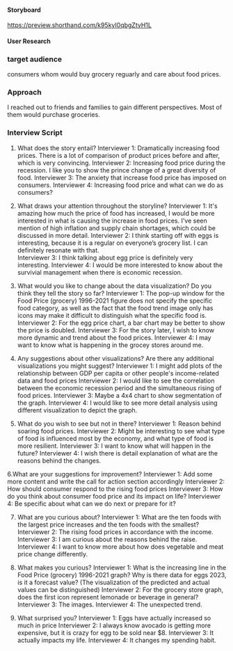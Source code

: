 #### Storyboard 
https://preview.shorthand.com/k95kyI0qbgZtvH1L

#### User Research 

### target audience
consumers whom would buy grocery reguarly and care about food prices. 

### Approach 
I reached out to friends and families to gain different perspectives. Most of them would purchase groceries. 

### Interview Script
1. What does the story entail? 
Interviewer 1: Dramatically increasing food prices. There is a lot of comparison of product prices before and after, which is very convincing.
Interviewer 2: Increasing food price during the recession. I like you to show the prince change of a great diversity of food. 
Interviewer 3: The anxiety that increase food price has imposed on consumers. 
Interviewer 4: Increasing food price and what can we do as consumers? 

2. What draws your attention throughout the storyline? 
Interviewer 1: It's amazing how much the price of food has increased, I would be more interested in what is causing the increase in food prices. I've seen mention of high inflation and supply chain shortages, which could be discussed in more detail.
Interviewer 2: I think starting off with eggs is interesting, because it is a regular on everyone’s grocery list. I can definitely resonate with that.  
Interviewer 3: I think talking about egg price is definitely very interesting. 
Interviewer 4: I would be more interested to know about the survivial management when there is economic recession.

3. What would you like to change about the data visualization? Do you think they tell the story so far? 
Interviewer 1: The pop-up window for the Food Price (grocery) 1996-2021 figure does not specify the specific food category, as well as the fact that the food trend image only has icons may make it difficult to distinguish what the specific food is.
Interviewer 2: For the egg price chart, a bar chart may be better to show the price is doubled.
Interviewer 3: For the story later, I wish to know more dynamic and trend about the food prices. 
Interviewer 4: I may want to know what is happening in the grocey stores around me. 

4. Any suggestions about other visualizations? Are there any additional visualizations you might suggest?
Interviewer 1: I might add plots of the relationship between GDP per capita or other people's income-related data and food prices
Interviewer 2: I would like to see the correlation between the economic recession period and the simultaneous rising of food prices. 
Interviewer 3: Maybe a 4x4 chart to show segmentation of the graph. 
Interviewer 4: I would like to see more detail analysis using different visualization to depict the graph. 

5. What do you wish to see but not in there? 
Interviewer 1: Reason behind soaring food prices.
Interviewer 2: Might be interesting to see what type of food is influenced most by the economy, and what type of food is more resilient.
Interviewer 3: I want to know what will happen in the future? 
Interviewer 4: I wish there is detail explanation of what are the reasons behind the changes. 

6.What are your suggestions for improvement?
Interviewer 1: Add some more content and write the call for action section accordingly
Interviewer 2: How should consumer respond to the rising food prices
Interviewer 3: How do you think about consumer food price and its impact on life? 
Interviewer 4: Be specific about what can we do next or prepare for it? 

7. What are you curious about?
Interviewer 1: What are the ten foods with the largest price increases and the ten foods with the smallest?
Interviewer 2: The rising food prices in accordance with the income. 
Interviewer 3: I am curious about the reasons behind the raise. 
Interviewer 4: I want to know more about how does vegetable and meat price change differently. 

8. What makes you curious?
Interviewer 1: What is the increasing line in the Food Price (grocery) 1996-2021 graph? Why is there data for eggs 2023, is it a forecast value? (The visualization of the predicted and actual values can be distinguished)
Interviewer 2: For the grocery store graph, does the first icon represent lemonade or beverage in general? 
Interviewer 3: The images. 
Interviewer 4: The unexpected trend. 

9. What surprised you?
Interviewer 1: Eggs have actually increased so much in price
Interviewer 2: I always know avocado is getting more expensive, but it is crazy for egg to be sold near $8. 
Interviewer 3: It actually impacts my life. 
Interviewer 4: It changes my spending habit. 
